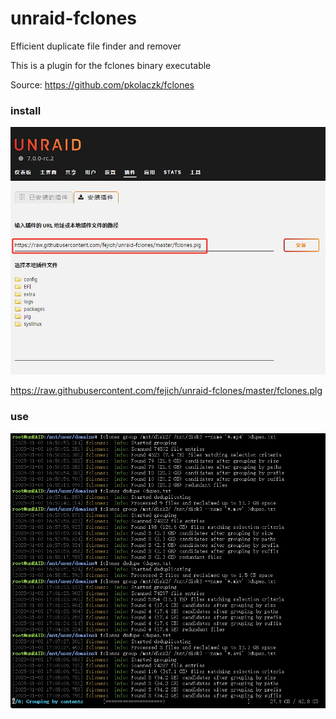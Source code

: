 # unraid-fclones

Efficient duplicate file finder and remover

This is a plugin for the fclones binary executable

Source: https://github.com/pkolaczk/fclones

### install

![INSTALL](install.jpg)

https://raw.githubusercontent.com/fejich/unraid-fclones/master/fclones.plg

### use

![use](use.jpg)
